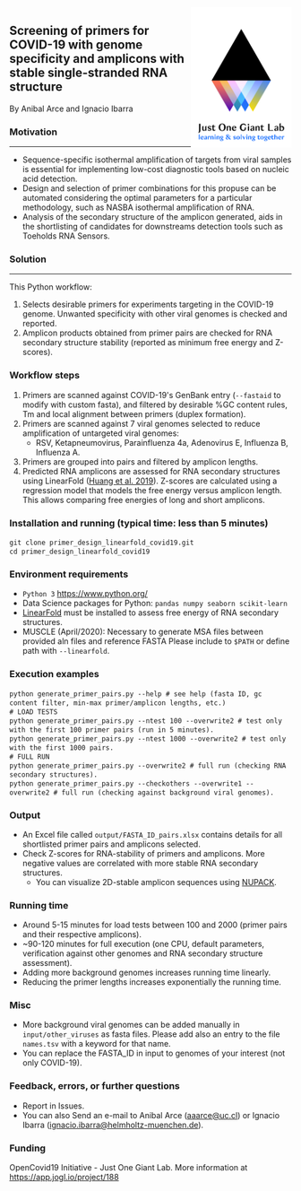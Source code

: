 <img src="./about/jogl_logo.png" width="180px" height="250px" align="right">

## **Screening of primers for COVID-19 with genome specificity and amplicons with stable single-stranded RNA structure**
By Anibal Arce and Ignacio Ibarra

### Motivation
---------------------------------------------------------
- Sequence-specific isothermal amplification of targets from viral samples is essential for implementing low-cost diagnostic tools based on nucleic acid detection.
- Design and selection of primer combinations for this propuse can be automated considering the optimal parameters for a particular methodology, such as NASBA isothermal amplification of RNA.
- Analysis of the secondary structure of the amplicon generated, aids in the shortlisting of candidates for downstreams detection tools such as Toeholds RNA Sensors.

### Solution
----------------

This Python workflow:
1. Selects desirable primers for experiments targeting in the COVID-19 genome. Unwanted specificity with other viral genomes is checked and reported. 
2. Amplicon products obtained from primer pairs are checked for RNA secondary structure
stability (reported as minimum free energy and Z-scores).

### Workflow steps
1. Primers are scanned against COVID-19's GenBank entry (`--fastaid` to modify with custom fasta), 
and filtered by desirable %GC content rules, Tm and local alignment between primers (duplex formation).
2. Primers are scanned against 7 viral genomes selected to reduce amplification of untargeted viral genomes:
    - RSV, Ketapneumovirus, Parainfluenza 4a, Adenovirus E, Influenza B, Influenza A.
3. Primers are grouped into pairs and filtered by amplicon lengths.
4. Predicted RNA amplicons are assessed for RNA secondary structures 
using LinearFold ([Huang et al. 2019](https://academic.oup.com/bioinformatics/article/35/14/i295/5529205)). 
Z-scores are calculated using a regression model that models the free energy versus amplicon length. This allows comparing free energies 
of long and short amplicons.

### Installation and running (typical time: less than 5 minutes)
```
git clone primer_design_linearfold_covid19.git
cd primer_design_linearfold_covid19
```

### Environment requirements
- `Python 3` https://www.python.org/
- Data Science packages for Python: `pandas numpy seaborn scikit-learn`
- [LinearFold](https://github.com/LinearFold/LinearFold) must be installed to assess free energy of RNA secondary structures.
- MUSCLE (April/2020): Necessary to generate MSA files between provided aln files and reference FASTA
Please include to `$PATH` or define path with `--linearfold`.

### Execution examples
```
python generate_primer_pairs.py --help # see help (fasta ID, gc content filter, min-max primer/amplicon lengths, etc.)
# LOAD TESTS
python generate_primer_pairs.py --ntest 100 --overwrite2 # test only with the first 100 primer pairs (run in 5 minutes).
python generate_primer_pairs.py --ntest 1000 --overwrite2 # test only with the first 1000 pairs.
# FULL RUN
python generate_primer_pairs.py --overwrite2 # full run (checking RNA secondary structures).
python generate_primer_pairs.py --checkothers --overwrite1 --overwrite2 # full run (checking against background viral genomes).
```

### Output
- An Excel file called `output/FASTA_ID_pairs.xlsx` contains details for all shortlisted primer pairs and amplicons selected.
- Check Z-scores for RNA-stability of primers and amplicons. More negative values are correlated with more stable RNA secondary structures.
    - You can visualize 2D-stable amplicon sequences using [NUPACK](http://www.nupack.org/partition/new). 

### Running time
- Around 5-15 minutes for load tests between 100 and 2000 (primer pairs and their respective amplicons).
- ~90-120 minutes for full execution (one CPU, default parameters, verification against other genomes and
RNA secondary structure assessment).
- Adding more background genomes increases running time linearly.
- Reducing the primer lengths increases exponentially the running time.

### Misc
- More background viral genomes can be added manually in `input/other_viruses` as fasta files. Please add also an entry to the file `names.tsv` with a keyword for that name.
- You can replace the FASTA_ID in input to genomes of your interest (not only COVID-19).

### Feedback, errors, or further questions
- Report in Issues.
- You can also Send an e-mail to Anibal Arce (aaarce@uc.cl) or Ignacio Ibarra (ignacio.ibarra@helmholtz-muenchen.de).

### Funding
OpenCovid19 Initiative - Just One Giant Lab.
More information at https://app.jogl.io/project/188
